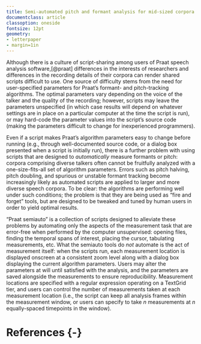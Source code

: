 ```yaml
---
title: Semi-automated pitch and formant analysis for mid-sized corpora
documentclass: article
classoption: oneside
fontsize: 12pt
geometry:
- letterpaper
- margin=1in
---
```

Although there is a culture of script-sharing among users of Praat speech analysis software,[@praat] differences in the interests of researchers and differences in the recording details of their corpora can render shared scripts difficult to use.  One source of difficulty stems from the need for user-specified parameters for Praat’s formant- and pitch-tracking algorithms.  The optimal parameters vary depending on the voice of the talker and the quality of the recording; however, scripts may leave the parameters unspecified (in which case results will depend on whatever settings are in place on a particular computer at the time the script is run), or may hard-code the parameter values into the script’s source code (making the parameters difficult to change for inexperienced programmers).  

Even if a script makes Praat’s algorithm parameters easy to change before running (e.g., through well-documented source code, or a dialog box presented when a script is initially run), there is a further problem with using scripts that are designed to _automatically_ measure formants or pitch: corpora comprising diverse talkers often cannot be fruitfully analyzed with a one-size-fits-all set of algorithm parameters.  Errors such as pitch halving, pitch doubling, and spurious or unstable formant tracking become increasingly likely as automated scripts are applied to larger and more diverse speech corpora.  To be clear: the algorithms are performing well under such conditions; the problem is that they are being used as “fire and forget” tools, but are designed to be tweaked and tuned by human users in order to yield optimal results.

“Praat semiauto” is a collection of scripts designed to alleviate these problems by automating only the aspects of the measurement task that are error-free when performed by the computer unsupervised: opening files, finding the temporal spans of interest, placing the cursor, tabulating measurements, etc.  What the semiauto tools do _not_ automate is the act of measurement itself: when the scripts run, each measurement location is displayed onscreen at a consistent zoom level along with a dialog box displaying the current algorithm parameters.  Users may alter the parameters at will until satisfied with the analysis, and the parameters are saved alongside the measurements to ensure reproducibility.  Measurement locations are specified with a regular expression operating on a TextGrid tier, and users can control the number of measurements taken at each measurement location (i.e., the script can keep all analysis frames within the measurement window, or users can specify to take _n_ measurements at _n_ equally-spaced timepoints in the window).

# References {-}

<!-- TODO: wrap up with a statement of when you would use the tools (i.e., small-to-medium corpora, or when high accuracy is required like when studying near-mergers) -->
<!-- TODO: cpran: The semiauto tools are distributed through CPrAN [@cpran], so there will also be a brief discussion of that... -->
<!-- TODO: say something about automatic vs hand measurement accuracy? @ShadleEtAl2016 -->
<!-- TODO: other tools in the pipeline: syllable segmentation? -->
<!-- TODO: mention narrow vs wideband for pitch vs formant tool? -->

